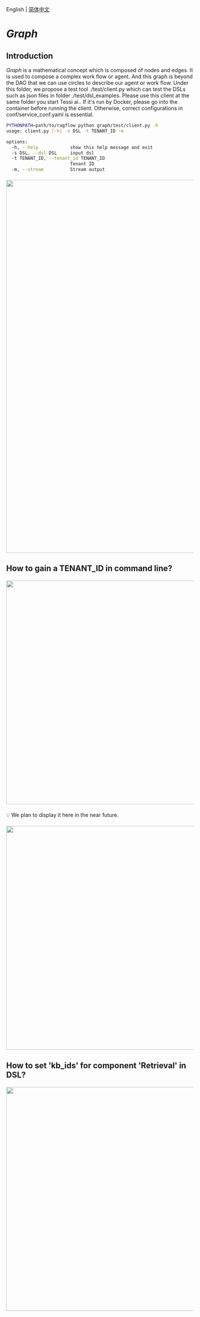 English | [简体中文](./README_zh.md)

# *Graph*


## Introduction

*Graph* is a mathematical concept which is composed of nodes and edges. 
It is used to compose a complex work flow or agent. 
And this graph is beyond the DAG that we can use circles to describe our agent or work flow.
Under this folder, we propose a test tool ./test/client.py which can test the DSLs such as json files in folder ./test/dsl_examples.
Please use this client at the same folder you start Tessi ai.. If it's run by Docker, please go into the container before running the client.
Otherwise, correct configurations in conf/service_conf.yaml is essential.

```bash
PYTHONPATH=path/to/ragflow python graph/test/client.py -h
usage: client.py [-h] -s DSL -t TENANT_ID -m

options:
  -h, --help            show this help message and exit
  -s DSL, --dsl DSL     input dsl
  -t TENANT_ID, --tenant_id TENANT_ID
                        Tenant ID
  -m, --stream          Stream output
```
<div align="center" style="margin-top:20px;margin-bottom:20px;">
<img src="https://github.com/infiniflow/ragflow/assets/12318111/79179c5e-d4d6-464a-b6c4-5721cb329899" width="1000"/>
</div>


## How to gain a TENANT_ID in command line?
<div align="center" style="margin-top:20px;margin-bottom:20px;">
<img src="https://github.com/infiniflow/ragflow/assets/12318111/419d8588-87b1-4ab8-ac49-2d1f047a4b97" width="600"/>
</div>
💡 We plan to display it here in the near future.
<div align="center" style="margin-top:20px;margin-bottom:20px;">
<img src="https://github.com/infiniflow/ragflow/assets/12318111/c97915de-0091-46a5-afd9-e278946e5fe3" width="600"/>
</div>


## How to set 'kb_ids' for component 'Retrieval' in DSL?
<div align="center" style="margin-top:20px;margin-bottom:20px;">
<img src="https://github.com/infiniflow/ragflow/assets/12318111/0a731534-cac8-49fd-8a92-ca247eeef66d" width="600"/>
</div>

